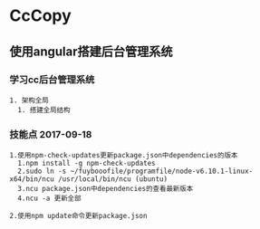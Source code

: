 # CcCopy

## 使用angular搭建后台管理系统

### 学习cc后台管理系统

    1. 架构全局
      1. 搭建全局结构
### 技能点 2017-09-18
    1.使用npm-check-updates更新package.json中dependencies的版本
      1.npm install -g npm-check-updates
      2.sudo ln -s ~/fuybooofile/programfile/node-v6.10.1-linux-x64/bin/ncu /usr/local/bin/ncu (ubuntu)
      3.ncu package.json中dependencies的查看最新版本
      4.ncu -a 更新全部
      
    2.使用npm update命令更新package.json
